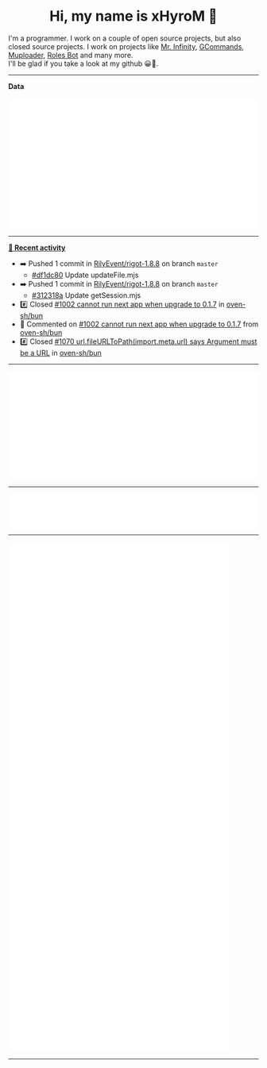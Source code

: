 <p align="center">
    <!-- <img src="https://avatars.githubusercontent.com/u/56601352" width="192" alt="hyro's pfp" /> -->
    <h1 align="center">Hi, my name is xHyroM 👋</h1>
</p>

I'm a programmer. I work on a couple of open source projects, but also closed source projects. I work on projects like [Mr. Infinity](https://discord.com/oauth2/authorize?client_id=720321585625694239&scope=bot%20applications.commands&permissions=8&redirect_uri=https://blobs.gq/imanager&prompt=consent&response_type=code), [GCommands](https://github.com/Garlic-Team/GCommands), [Muploader](https://github.com/xHyroM/Muploader), [Roles Bot](https://github.com/xHyroM/roles-bot) and many more.  
I'll be glad if you take a look at my github 😀👀.

___
**Data**

<img src="https://github.com/xHyroM/xHyroM/blob/master/.cache/base.svg">

___

**[📰 Recent activity](https://github.com/xHyroM)**
* ➡️ Pushed 1 commit in [RilyEvent/rigot-1.8.8](https://github.com/RilyEvent/rigot-1.8.8) on branch `master`
  * [#df1dc80](https://github.com/RilyEvent/rigot-1.8.8/commit/df1dc80) Update updateFile.mjs
* ➡️ Pushed 1 commit in [RilyEvent/rigot-1.8.8](https://github.com/RilyEvent/rigot-1.8.8) on branch `master`
  * [#312318a](https://github.com/RilyEvent/rigot-1.8.8/commit/312318a) Update getSession.mjs
* #️⃣ Closed [#1002 cannot run next app when upgrade to 0.1.7](https://github.com/oven-sh/bun/issues/1002) in [oven-sh/bun](https://github.com/oven-sh/bun)
* 💬 Commented on [#1002 cannot run next app when upgrade to 0.1.7](https://github.com/oven-sh/bun/issues/1002) from [oven-sh/bun](https://github.com/oven-sh/bun)
* #️⃣ Closed [#1070 url.fileURLToPath(import.meta.url) says Argument must be a URL](https://github.com/oven-sh/bun/issues/1070) in [oven-sh/bun](https://github.com/oven-sh/bun)


___

<img src="https://github.com/xHyroM/xHyroM/blob/master/.cache/isocalendar.svg">

___

<img src="https://github.com/xHyroM/xHyroM/blob/master/.cache/languages.svg">

___

<img src="https://github.com/xHyroM/xHyroM/blob/master/.cache/achievements.svg">

___

